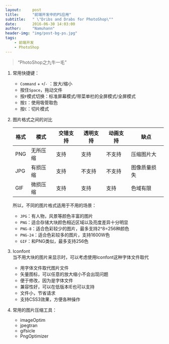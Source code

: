```yaml
---
layout:     post
title:      "前端开发中的PS应用"
subtitle:   " \"Dribs and Drabs for PhotoShop\""
date:       2016-06-30 14:03:00
author:     "Namuhann"
header-img: "img/post-bg-ps.jpg"
tags:
    - 前端开发 
    - PhotoShop
---
```



> “PhotoShop之九牛一毛”


1. 常用快捷键：
	* `Command` + `+`/`-` ：放大/缩小
	* 按住`Space`，拖动文件
	* 按`F`模式切换：标准屏幕模式/带菜单栏的全屏模式/全屏模式
	* 按`I`：使用吸管取色
	* 按`C`：切片模式
2. 图片格式之间的对比    
	
	格式 |  模式   | 交错支持 | 透明支持 | 动画支持 | 缺点
	---- | ----   | ------ | ------- | ------ | ----
	PNG | 无所压缩  | 支持  |  支持    |  不支持 | 压缩图片大
	JPG | 有损压缩 | 支持  | 不支持  | 不支持  | 图像质量损失
	GIF | 微损压缩 | 支持 | 支持 | 支持 | 色域有限

	所以，不同的图片格式适用于不用的场景：
	* `JPG`：有人物，风景等颜色丰富的图片
	* `PNG`：适合存储大块颜色相近区域以及亮度差异十分明显
	* `PNG-8`：适合色彩较少的图片，最多支持2^8=256种颜色
	* `PNG-24`：适合色彩较多的图片，支持1600W色
	* `GIF`：和PNG类似，最多支持256色
3. Iconfont		
当不用大块的图片来显示时，可以考虑使用Iconfont这种字体文件取代
	* 用字体文件取代图片文件
	* 矢量图标，可以任意的放大缩小不会出现问题
	* 便于修改，因为是字体文件
	* 兼容性好，可以在低版本IE也可以支持
	* 文件小，节省请求
	* 支持CSS3效果，方便各种操作
4. 常用的图片压缩工具：
	* imageOptim
	* jpegtran
	* gifsicle
	* PngOptimizer
